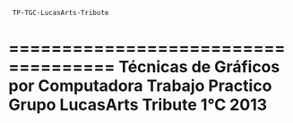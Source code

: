      TP-TGC-LucasArts-Tribute
====================================
Técnicas de Gráficos por Computadora
Trabajo Practico
Grupo LucasArts Tribute
1°C 2013
====================================
